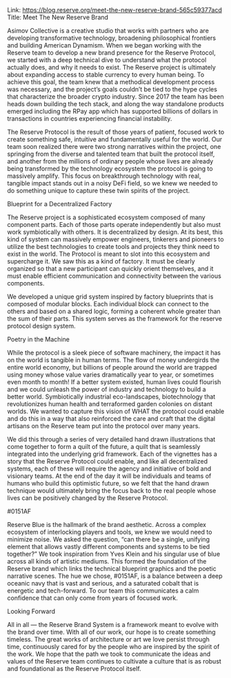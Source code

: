 Link: https://blog.reserve.org/meet-the-new-reserve-brand-565c59377acd
Title: Meet The New Reserve Brand

Asimov Collective is a creative studio that works with partners who are developing transformative technology, broadening philosophical frontiers and building American Dynamism. When we began working with the Reserve team to develop a new brand presence for the Reserve Protocol, we started with a deep technical dive to understand what the protocol actually does, and why it needs to exist. The Reserve project is ultimately about expanding access to stable currency to every human being. To achieve this goal, the team knew that a methodical development process was necessary, and the project’s goals couldn’t be tied to the hype cycles that characterize the broader crypto industry. Since 2017 the team has been heads down building the tech stack, and along the way standalone products emerged including the RPay app which has supported billions of dollars in transactions in countries experiencing financial instability.

The Reserve Protocol is the result of those years of patient, focused work to create something safe, intuitive and fundamentally useful for the world. Our team soon realized there were two strong narratives within the project, one springing from the diverse and talented team that built the protocol itself, and another from the millions of ordinary people whose lives are already being transformed by the technology ecosystem the protocol is going to massively amplify. This focus on breakthrough technology with real, tangible impact stands out in a noisy DeFi field, so we knew we needed to do something unique to capture these twin spirits of the project.

Blueprint for a Decentralized Factory

The Reserve project is a sophisticated ecosystem composed of many component parts. Each of those parts operate independently but also must work symbiotically with others. It is decentralized by design. At its best, this kind of system can massively empower engineers, tinkerers and pioneers to utilize the best technologies to create tools and projects they think need to exist in the world. The Protocol is meant to slot into this ecosystem and supercharge it. We saw this as a kind of factory. It must be clearly organized so that a new participant can quickly orient themselves, and it must enable efficient communication and connectivity between the various components.

We developed a unique grid system inspired by factory blueprints that is composed of modular blocks. Each individual block can connect to the others and based on a shared logic, forming a coherent whole greater than the sum of their parts. This system serves as the framework for the reserve protocol design system.

Poetry in the Machine

While the protocol is a sleek piece of software machinery, the impact it has on the world is tangible in human terms. The flow of money undergirds the entire world economy, but billions of people around the world are trapped using money whose value varies dramatically year to year, or sometimes even month to month! If a better system existed, human lives could flourish and we could unleash the power of industry and technology to build a better world. Symbiotically industrial eco-landscapes, biotechnology that revolutionizes human health and terraformed garden colonies on distant worlds. We wanted to capture this vision of WHAT the protocol could enable and do this in a way that also reinforced the care and craft that the digital artisans on the Reserve team put into the protocol over many years.

We did this through a series of very detailed hand drawn illustrations that come together to form a quilt of the future, a quilt that is seamlessly integrated into the underlying grid framework. Each of the vignettes has a story that the Reserve Protocol could enable, and like all decentralized systems, each of these will require the agency and initiative of bold and visionary teams. At the end of the day it will be individuals and teams of humans who build this optimistic future, so we felt that the hand drawn technique would ultimately bring the focus back to the real people whose lives can be positively changed by the Reserve Protocol.

#0151AF

Reserve Blue is the hallmark of the brand aesthetic. Across a complex ecosystem of interlocking players and tools, we knew we would need to minimize noise. We asked the question, “can there be a single, unifying element that allows vastly different components and systems to be tied together?” We took inspiration from Yves Klein and his singular use of blue across all kinds of artistic mediums. This formed the foundation of the Reserve brand which links the technical blueprint graphics and the poetic narrative scenes. The hue we chose, #0151AF, is a balance between a deep oceanic navy that is vast and serious, and a saturated cobalt that is energetic and tech-forward. To our team this communicates a calm confidence that can only come from years of focused work.

Looking Forward

All in all — the Reserve Brand System is a framework meant to evolve with the brand over time. With all of our work, our hope is to create something timeless. The great works of architecture or art we love persist through time, continuously cared for by the people who are inspired by the spirit of the work. We hope that the path we took to communicate the ideas and values of the Reserve team continues to cultivate a culture that is as robust and foundational as the Reserve Protocol itself.

